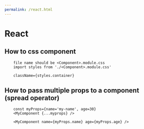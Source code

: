```yaml
---
permalink: /react.html
---
```

# React
## How to css component
```
    file name should be <Component>.module.css
    import styles from './<Component>.module.css'

    className={styles.container}
```

## How to pass multiple props to a component (spread operator)
```
    const myProps={name='my-name', age=30}
    <MyComponent {...myprops} />

    <MyComponent name={myProps.name} age={myProps.age} />
```